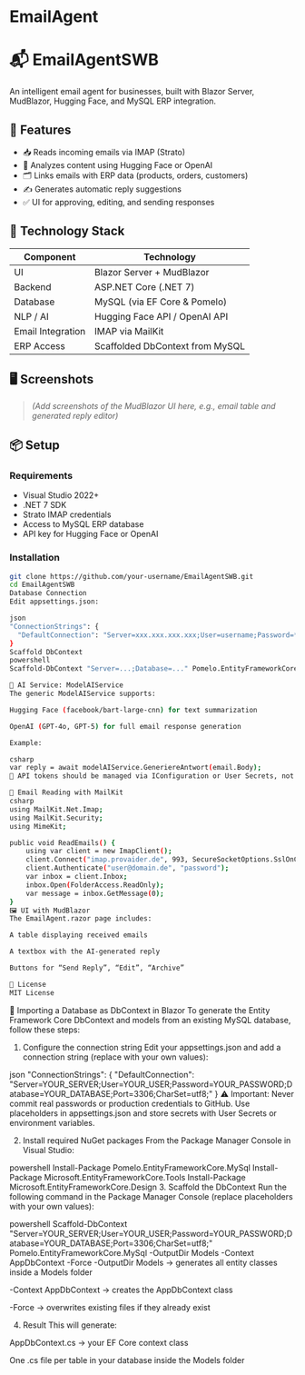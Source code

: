 # EmailAgent


# 📬 EmailAgentSWB

An intelligent email agent for businesses, built with Blazor Server, MudBlazor, Hugging Face, and MySQL ERP integration.

## 🚀 Features

- 📥 Reads incoming emails via IMAP (Strato)
- 🧠 Analyzes content using Hugging Face or OpenAI
- 🗂 Links emails with ERP data (products, orders, customers)
- ✍️ Generates automatic reply suggestions
- ✅ UI for approving, editing, and sending responses

## 🧱 Technology Stack

| Component          | Technology                          |
|--------------------|--------------------------------------|
| UI                 | Blazor Server + MudBlazor            |
| Backend            | ASP.NET Core (.NET 7)                |
| Database           | MySQL (via EF Core & Pomelo)         |
| NLP / AI           | Hugging Face API / OpenAI API        |
| Email Integration  | IMAP via MailKit                     |
| ERP Access         | Scaffolded DbContext from MySQL      |

## 🖥 Screenshots

> *(Add screenshots of the MudBlazor UI here, e.g., email table and generated reply editor)*

## 📦 Setup

### Requirements

- Visual Studio 2022+
- .NET 7 SDK
- Strato IMAP credentials
- Access to MySQL ERP database
- API key for Hugging Face or OpenAI

### Installation

```bash
git clone https://github.com/your-username/EmailAgentSWB.git
cd EmailAgentSWB
Database Connection
Edit appsettings.json:

json
"ConnectionStrings": {
  "DefaultConnection": "Server=xxx.xxx.xxx.xxx;User=username;Password=***;Database=database;Port=3306;CharSet=utf8;"
}
Scaffold DbContext
powershell
Scaffold-DbContext "Server=...;Database=..." Pomelo.EntityFrameworkCore.MySql -OutputDir Data -Context AppDbContext -Force

🤖 AI Service: ModelAIService
The generic ModelAIService supports:

Hugging Face (facebook/bart-large-cnn) for text summarization

OpenAI (GPT-4o, GPT-5) for full email response generation

Example:

csharp
var reply = await modelAIService.GeneriereAntwort(email.Body);
🔐 API tokens should be managed via IConfiguration or User Secrets, not hardcoded.

📨 Email Reading with MailKit
csharp
using MailKit.Net.Imap;
using MailKit.Security;
using MimeKit;

public void ReadEmails() {
    using var client = new ImapClient();
    client.Connect("imap.provaider.de", 993, SecureSocketOptions.SslOnConnect);
    client.Authenticate("user@domain.de", "password");
    var inbox = client.Inbox;
    inbox.Open(FolderAccess.ReadOnly);
    var message = inbox.GetMessage(0);
}
🖼 UI with MudBlazor
The EmailAgent.razor page includes:

A table displaying received emails

A textbox with the AI-generated reply

Buttons for “Send Reply”, “Edit”, “Archive”

📄 License
MIT License
```



📂 Importing a Database as DbContext in Blazor
To generate the Entity Framework Core DbContext and models from an existing MySQL database, follow these steps:

1. Configure the connection string
Edit your appsettings.json and add a connection string (replace with your own values):

json
"ConnectionStrings": {
  "DefaultConnection": "Server=YOUR_SERVER;User=YOUR_USER;Password=YOUR_PASSWORD;Database=YOUR_DATABASE;Port=3306;CharSet=utf8;"
}
⚠️ Important: Never commit real passwords or production credentials to GitHub. Use placeholders in appsettings.json and store secrets with User Secrets or environment variables.

2. Install required NuGet packages
From the Package Manager Console in Visual Studio:

powershell
Install-Package Pomelo.EntityFrameworkCore.MySql
Install-Package Microsoft.EntityFrameworkCore.Tools
Install-Package Microsoft.EntityFrameworkCore.Design
3. Scaffold the DbContext
Run the following command in the Package Manager Console (replace placeholders with your own values):

powershell
Scaffold-DbContext "Server=YOUR_SERVER;User=YOUR_USER;Password=YOUR_PASSWORD;Database=YOUR_DATABASE;Port=3306;CharSet=utf8;" Pomelo.EntityFrameworkCore.MySql -OutputDir Models -Context AppDbContext -Force
-OutputDir Models → generates all entity classes inside a Models folder

-Context AppDbContext → creates the AppDbContext class

-Force → overwrites existing files if they already exist

4. Result
This will generate:

AppDbContext.cs → your EF Core context class

One .cs file per table in your database inside the Models folder
